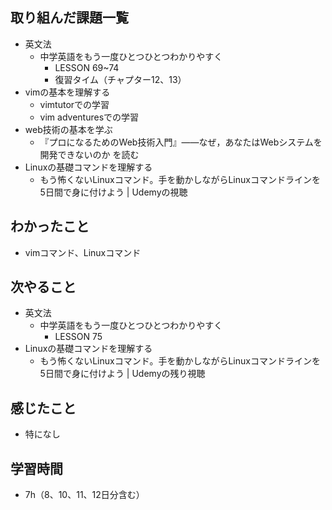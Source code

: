 ## 取り組んだ課題一覧
- 英文法
  - 中学英語をもう一度ひとつひとつわかりやすく
    - LESSON 69~74
    - 復習タイム（チャプター12、13）
- vimの基本を理解する
    - vimtutorでの学習
    - vim adventuresでの学習
- web技術の基本を学ぶ
    - 『プロになるためのWeb技術入門』――なぜ，あなたはWebシステムを開発できないのか を読む
- Linuxの基礎コマンドを理解する
    - もう怖くないLinuxコマンド。手を動かしながらLinuxコマンドラインを5日間で身に付けよう | Udemyの視聴
## わかったこと
- vimコマンド、Linuxコマンド
## 次やること
- 英文法
  - 中学英語をもう一度ひとつひとつわかりやすく
    - LESSON 75
- Linuxの基礎コマンドを理解する
    - もう怖くないLinuxコマンド。手を動かしながらLinuxコマンドラインを5日間で身に付けよう | Udemyの残り視聴
## 感じたこと
- 特になし
## 学習時間
- 7h（8、10、11、12日分含む）